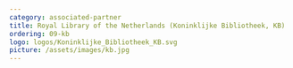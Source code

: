 ```yaml
---
category: associated-partner
title: Royal Library of the Netherlands (Koninklijke Bibliotheek, KB)
ordering: 09-kb
logo: logos/Koninklijke_Bibliotheek_KB.svg
picture: /assets/images/kb.jpg
---
```

